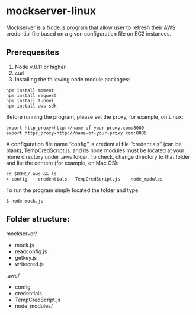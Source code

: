 # mockserver-linux
Mockserver is a Node.js program that allow user to refresh their AWS credential file based on a given configuration file on EC2 instances. 

## Prerequesites 
1. Node v.8.11 or higher
2. curl 
3. Installing the following node module packages:   

```
npm install moment
npm install request
npm install tunnel
npm install aws-sdk 
``` 

Before running the program, please set the proxy, for example, on Linux:
```
export http_proxy=http://name-of-your-proxy.com:8080
export https_proxy=http://name-of-your-proxy.com:8080 
``` 

A configuration file name “config”, a credential file “credentials” (can be blank), TempCredScript.js, and its node modules must be located at your home directory under .aws folder. To check, change directory to that folder and list the content (for example, on Mac OS):  

```
cd $HOME/.aws && ls 
> config    credentials   TempCredScript.js    node_modules 
``` 

To run the program simply located the folder and type: 
 ```
 $ node mock.js 
 ``` 
 
## Folder structure:
mockserver/ 
- mock.js
- readconfig.js
- getkey.js 
- writecred.js

.aws/ 
- config
- credentials 
- TempCredScript.js 
- node_modules/ 
